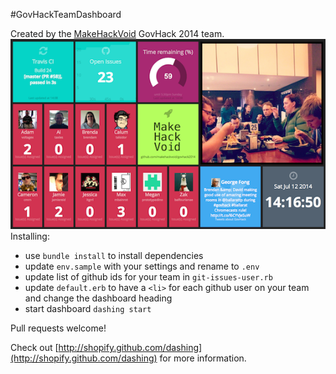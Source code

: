 #GovHackTeamDashboard

Created by the [MakeHackVoid](http://makehackvoid.com) GovHack 2014 team.
![image](MHV_dashboard_screen_shot.png)
Installing:

*  use `bundle install` to install dependencies
*  update `env.sample` with your settings and rename to `.env`
*  update list of github ids for your team in `git-issues-user.rb` 
*  update `default.erb` to have a `<li>` for each github user on your team and change the dashboard heading
*  start dashboard `dashing start`

Pull requests welcome!

Check out [http://shopify.github.com/dashing](http://shopify.github.com/dashing) for more information.


